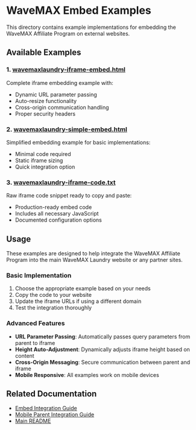 # WaveMAX Embed Examples

This directory contains example implementations for embedding the WaveMAX Affiliate Program on external websites.

## Available Examples

### 1. [wavemaxlaundry-iframe-embed.html](./wavemaxlaundry-iframe-embed.html)
Complete iframe embedding example with:
- Dynamic URL parameter passing
- Auto-resize functionality
- Cross-origin communication handling
- Proper security headers

### 2. [wavemaxlaundry-simple-embed.html](./wavemaxlaundry-simple-embed.html)
Simplified embedding example for basic implementations:
- Minimal code required
- Static iframe sizing
- Quick integration option

### 3. [wavemaxlaundry-iframe-code.txt](./wavemaxlaundry-iframe-code.txt)
Raw iframe code snippet ready to copy and paste:
- Production-ready embed code
- Includes all necessary JavaScript
- Documented configuration options

## Usage

These examples are designed to help integrate the WaveMAX Affiliate Program into the main WaveMAX Laundry website or any partner sites.

### Basic Implementation

1. Choose the appropriate example based on your needs
2. Copy the code to your website
3. Update the iframe URLs if using a different domain
4. Test the integration thoroughly

### Advanced Features

- **URL Parameter Passing**: Automatically passes query parameters from parent to iframe
- **Height Auto-Adjustment**: Dynamically adjusts iframe height based on content
- **Cross-Origin Messaging**: Secure communication between parent and iframe
- **Mobile Responsive**: All examples work on mobile devices

## Related Documentation

- [Embed Integration Guide](../guides/embed-integration-guide.md)
- [Mobile Parent Integration Guide](../guides/mobile-parent-integration-guide.md)
- [Main README](../../README.md#embedding-the-affiliate-program)